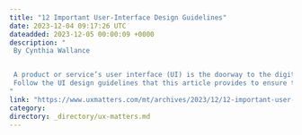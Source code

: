 ```yaml
---
title: "12 Important User-Interface Design Guidelines"
date: 2023-12-04 09:17:26 UTC
dateadded: 2023-12-05 00:00:09 +0000
description: "
 By Cynthia Wallance 


 A product or service’s user interface (UI) is the doorway to the digital experience it offers. Therefore, creating user-friendly interfaces is crucial for any company that has a digital presence. Whether a company is designing a Web site, mobile app, or desktop application, following the rudiments of UI design is essential to its success. 
 Follow the UI design guidelines that this article provides to ensure that users will be able to interact with user-interface components seamlessly. This, in turn, would enhance the user experience, result in user satisfaction, and contribute to business success. By following the twelve essential UI design guidelines that this article outlines, you can make your user-interface designs stand out. Read More 
"
link: "https://www.uxmatters.com/mt/archives/2023/12/12-important-user-interface-design-guidelines.php"
category:
directory: _directory/ux-matters.md
---
```

